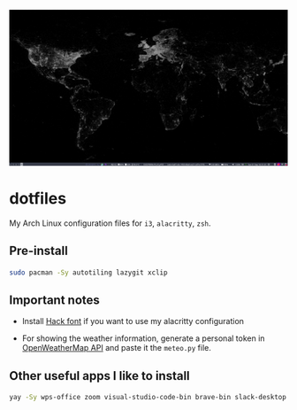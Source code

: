 ![](screenshot.png)

# dotfiles

My Arch Linux configuration files for `i3`, `alacritty`, `zsh`.

## Pre-install

```zsh
sudo pacman -Sy autotiling lazygit xclip
```

## Important notes

- Install [Hack font](https://github.com/ryanoasis/nerd-fonts) if you want to use my alacritty configuration

- For showing the weather information, generate a personal token in [OpenWeatherMap API](https://openweathermap.org/api) and paste it the `meteo.py` file.

## Other useful apps I like to install

```bash
yay -Sy wps-office zoom visual-studio-code-bin brave-bin slack-desktop spotify emocli ttf-jetbrains-mono
```
